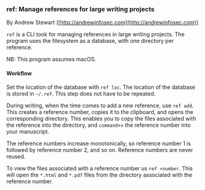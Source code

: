
### ref: Manage references for large writing projects

By Andrew Stewart ([http://andrewinfosec.com](http://andrewinfosec.com))

`ref` is a CLI took for managing references in large writing projects. The program uses the filesystem as a database, with one directory per reference.  

NB: This program assumes macOS.

#### Workflow

Set the location of the database with `ref loc`. The location of the database is stored in `~/.ref`. This step does not have to be repeated.

During writing, when the time comes to add a new reference, use `ref add`. This creates a reference number, copies it to the clipboard, and opens the corresponding directory. This enables you to copy the files associated with the reference into the directory, and `command+v` the reference number into your manuscript.

The reference numbers increase monotonically, so reference number 1 is followed by reference number 2, and so on. Reference numbers are never reused.

To view the files associated with a reference number us `ref <number`. This will open the `*.html` and `*.pdf` files from the directory associated with the reference number.
